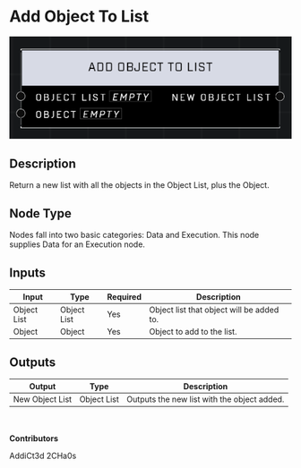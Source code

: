 # Add Object To List
![](../../../.gitbook/assets/add-object-to-list.png)

## Description
Return a new list with all the objects in the Object List, plus the Object.

## Node Type
Nodes fall into two basic categories: Data and Execution. This node supplies Data for an Execution node.

## Inputs
| Input | Type | Required | Description |
|------------------|------------------|----------|--------------------------------------------------------------|
| Object List | Object List | Yes | Object list that object will be added to. |
| Object | Object | Yes | Object to add to the list. |

## Outputs
| Output | Type | Description |
|------------------|------------------|--------------------------------------------------------------|
| New Object List | Object List | Outputs the new list with the object added. |

\
\
**Contributors**

AddiCt3d 2CHa0s
